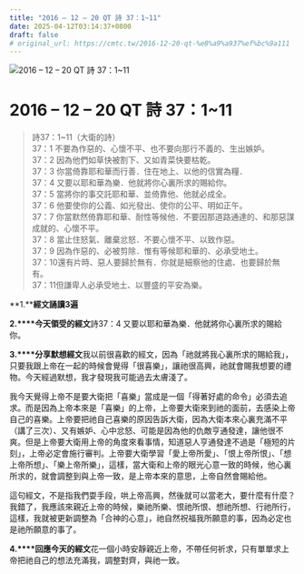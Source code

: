```yaml
---
title: "2016 – 12 – 20 QT 詩 37：1~11"
date: 2025-04-12T03:14:37+0800
draft: false
# original_url: https://cmtc.tw/2016-12-20-qt-%e8%a9%a937%ef%bc%9a111
---
```


![2016 – 12 – 20 QT 詩 37：1~11](/images/qt.jpg   "2016 – 12 – 20 QT 詩 37：1~11")

# 2016 – 12 – 20 QT 詩 37：1~11

> 詩37：1~11（大衛的詩）  
> 37：1 不要為作惡的、心懷不平、也不要向那行不義的、生出嫉妒。  
> 37：2 因為他們如草快被割下、又如青菜快要枯乾。  
> 37：3 你當倚靠耶和華而行善．住在地上、以他的信實為糧．  
> 37：4 又要以耶和華為樂．他就將你心裏所求的賜給你。  
> 37：5 當將你的事交託耶和華、並倚靠他、他就必成全。  
> 37：6 他要使你的公義、如光發出、使你的公平、明如正午。  
> 37：7 你當默然倚靠耶和華、耐性等候他．不要因那道路通達的、和那惡謀成就的、心懷不平。  
> 37：8 當止住怒氣、離棄忿怒．不要心懷不平、以致作惡。  
> 37：9 因為作惡的、必被剪除．惟有等候耶和華的、必承受地土。  
> 37：10還有片時、惡人要歸於無有．你就是細察他的住處、也要歸於無有。  
> 37：11但謙卑人必承受地土、以豐盛的平安為樂。

**1.****經文誦讀3遍**

**2.****今天領受的經文**詩37：4 又要以耶和華為樂．他就將你心裏所求的賜給你。

**3.****分享默想經文**我以前很喜歡的經文，因為「祂就將我心裏所求的賜給我」，只要我跟上帝在一起的時候會覺得「很喜樂」，讓祂很高興，祂就會賜我想要的禮物。今天經過默想，我才發現我可能過去太膚淺了。

我今天覺得上帝不是要大衛把「喜樂」當成是一個「得著好處的命令」必須去追求。而是因為上帝本來是「喜樂」的上帝，上帝要大衛來到祂的面前，去感染上帝自己的喜樂。上帝要把祂自己喜樂的原因告訴大衛，因為大衛本來心裏充滿不平（講了三次）、又有嫉妒、心中忿怒、可能是因為他的仇敵亨通發達，讓他很不爽。但是上帝要大衛用上帝的角度來看事情，知道惡人亨通發達不過是「極短的片刻」，上帝必定會施行審判。上帝要大衛學習「愛上帝所愛」、「恨上帝所恨」、「想上帝所想」、「樂上帝所樂」，這樣，當大衛和上帝的眼光心意一致的時候，他心裏所求的，就會調整到與上帝一致，是上帝本來的意思，上帝自然會賜給他。

這句經文，不是指我們耍手段，哄上帝高興，然後就可以當老大，要什麼有什麼？我錯了，我應該來親近上帝的時候，樂祂所樂、恨祂所恨、想祂所想、行祂所行，這樣，我就被更新調整為「合神的心意」，祂自然祝福我所願意的事，因為必定也是祂所願意的事了。

**4.****回應今天的經文**花一個小時安靜親近上帝，不帶任何祈求，只有單單求上帝把祂自己的想法充滿我，調整對齊，與祂一致。